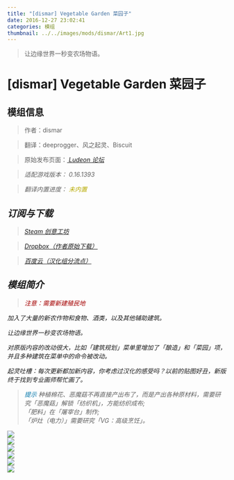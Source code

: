```yaml
---
title: "[dismar] Vegetable Garden 菜园子"
date: 2016-12-27 23:02:41
categories: 模组
thumbnail: ../../images/mods/dismar/Art1.jpg
---
```


> 让边缘世界一秒变农场物语。

<!--more-->

# [dismar] Vegetable Garden 菜园子

## 模组信息

> 作者：dismar

> 翻译：deeprogger、风之起灵、Biscuit

> 原始发布页面：<a href="https://ludeon.com/forums/index.php?topic=12934.0"><i class="fa fa-link" aria-hidden="true" /> Ludeon 论坛</a>

> 适配游戏版本：<i class="fa fa-tag" aria-hidden="true"> 0.16.1393</i>

> 翻译内置进度：<i class="fa fa-exclamation-circle" aria-hidden="true" title="未内置，请从汉化组分流点下载" style="color:#b7aa00"> 未内置</i>

## 订阅与下载

> <a href="http://steamcommunity.com/sharedfiles/filedetails/?id=822470192"><i class="fa fa-steam-square" aria-hidden="true" /> Steam 创意工坊</a>

> <a href="https://www.dropbox.com/s/ck17go98jcp3z76/Vegetable%20Garden%205.3b.zip?dl=0"><i class="fa fa-dropbox" aria-hidden="true" /> Dropbox（作者原始下载）</a>

> <a href="http://pan.baidu.com/s/1eSaD9E6"><i class="fa fa-paw" aria-hidden="true" /> 百度云（汉化组分流点）</a>

## 模组简介

> <i class="fa fa-exclamation-triangle" aria-hidden="true" style="color:#a40000"> 注意：需要新建殖民地</i>

加入了大量的新农作物和食物、酒类，以及其他辅助建筑。

让边缘世界一秒变农场物语。

对原版内容的改动很大，比如「建筑规划」菜单里增加了「酿造」和「菜园」项，并且多种建筑在菜单中的命令被改动。

起灵吐槽：每次更新都加新内容，你考虑过汉化的感受吗？以前的贴图好丑，新版终于找到专业画师帮忙画了。

> <i class="fa fa-lightbulb-o" aria-hidden="true" style="color:#0075a9"> 提示</i>
种植棉花、恶魔菇不再直接产出布了，而是产出各种原材料，需要研究「恶魔菇」解锁「纺织机」，方能纺织成布;  
「肥料」在「屠宰台」制作;  
「炉灶（电力）」需要研究「VG：高级烹饪」。


![](../../images/mods/dismar/vg017_000.png)  
![](../../images/mods/dismar/vg017_001.png)  
![](../../images/mods/dismar/vg017_002.png)  
![](../../images/mods/dismar/vg017_003.png)  
![](../../images/mods/dismar/vg017_004.png)  
![](../../images/mods/dismar/vg017_005.png)  